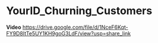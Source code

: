 # YourID_Churning_Customers



**Video**
https://drive.google.com/file/d/1NceF6Kqt-FY9D8ItTe5UY1KH9goG3LdF/view?usp=share_link
